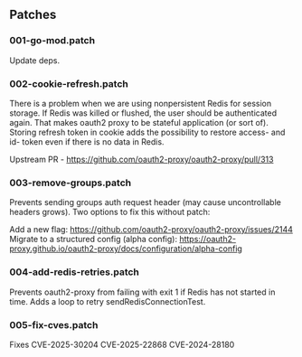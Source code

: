 ## Patches

### 001-go-mod.patch

Update deps.

### 002-cookie-refresh.patch

There is a problem when we are using nonpersistent Redis for session storage. If Redis was killed or flushed, the user should be authenticated again. That makes oauth2 proxy to be stateful application (or sort of).
Storing refresh token in cookie adds the possibility to restore access- and id- token even if there is no data in Redis.

Upstream PR - https://github.com/oauth2-proxy/oauth2-proxy/pull/313

### 003-remove-groups.patch

Prevents sending groups auth request header (may cause uncontrollable headers grows).
Two options to fix this without patch:

Add a new flag: https://github.com/oauth2-proxy/oauth2-proxy/issues/2144
Migrate to a structured config (alpha config): https://oauth2-proxy.github.io/oauth2-proxy/docs/configuration/alpha-config

### 004-add-redis-retries.patch

Prevents oauth2-proxy from failing with exit 1 if Redis has not started in time. Adds a loop to retry sendRedisConnectionTest.

### 005-fix-cves.patch

Fixes CVE-2025-30204 CVE-2025-22868 CVE-2024-28180
